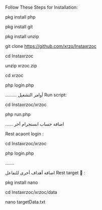 Follow These Steps for Installation:

pkg install php

pkg install git

pkg install unzip

git clone https://github.com/xrzo/Instaxrzoc

cd Instaxrzoc

unzip xrzoc.zip

cd xrzoc

php login.php

......... أوامر التشغيل Run script:

cd Instaxrzoc/xrzoc

php run.php

...... اضافة حساب انستجرام آخر

Rest acaont login :

cd Instaxrzoc/xrzoc

php login.php

.......

اضافة أهداف أخرى للتفاعل Rest target 🎯 :

pkg install nano

cd Instaxrzoc/xrzoc/data

nano targetData.txt
